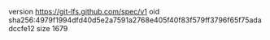 version https://git-lfs.github.com/spec/v1
oid sha256:4979f1994dfd40d5e2a7591a2768e405f40f83f579ff3796f65f75adadccfe12
size 1679
